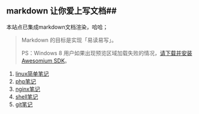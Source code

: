 ## markdown 让你爱上写文档##

本站点已集成markdown文档渲染，哈哈；

> Markdown 的目标是实现「易读易写」。
> 
>PS：Windows 8 用户如果出现预览区域加载失败的情况，[请下载并安装 Awesomium SDK](http://markdownpad.com/download/awesomium_v1.6.6_sdk_win.exe)。

1. [linux简单笔记](linux.md)
2. [php笔记](php/index.md)
3. [nginx笔记](nginx/index.md)
4. [shell笔记](shell/index.md)
5. [git笔记](git/index.md)

